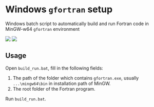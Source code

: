 # Windows `gfortran` setup

Windows batch script to automatically build and run Fortran code in MinGW-w64 `gfortran` environment

![](https://shields.io/badge/dependencies-MinGW--w64-green)
![](https://shields.io/badge/OS-Windows_10_64--bit-lightgrey)

## Usage

Open `build_run.bat`, fill in the following fields:

1. The path of the folder which contains `gfortran.exe`, usually `...\mingw64\bin` in installation path of MinGW. 
2. The root folder of the Fortran program.

Run `build_run.bat`.
